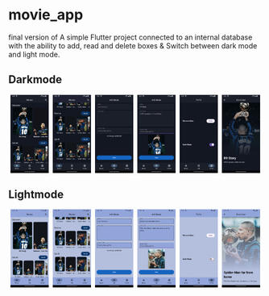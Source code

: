 # movie_app

final version of A simple Flutter project connected to an internal database with the ability to add, read and delete boxes & Switch between dark mode and light mode.

## Darkmode

<div style="display: flex; justify-content: space-around; align-items: center;">
  <img src="screenshots/homePage.png" alt="homePage" width="15%" />
  <img src="screenshots/homePageDown.png" alt="homePageDown" width="15%" />
  <img src="screenshots/addPage.png" alt="addPage" width="15%" />
  <img src="screenshots/addPageFill.png" alt="addPageFill" width="15%" />
  <img src="screenshots/profilePage.png" alt="profilePage" width="15%" />
  <img src="screenshots/movieDetailPage.png" alt="movieDetailPage" width="15%" />
</div>

## Lightmode

<div style="display: flex; justify-content: space-around; align-items: center;">
  <img src="screenshots/LhomePage.png" alt="LhomePage" width="15%" />
  <img src="screenshots/LhomePageDown.png" alt="LhomePageDown" width="15%" />
  <img src="screenshots/LaddPage.png" alt="LaddPage" width="15%" />
  <img src="screenshots/LaddPageFill.png" alt="LaddPageFill" width="15%" />
  <img src="screenshots/LprofilePage.png" alt="LprofilePage" width="15%" />
  <img src="screenshots/LmovieDetailPage.png" alt="LmovieDetailPage" width="15%" />
</div>
